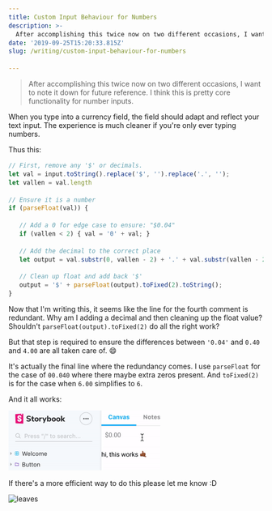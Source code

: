 ```yaml
---
title: Custom Input Behaviour for Numbers
description: >-
  After accomplishing this twice now on two different occasions, I want to note it down for future reference. I think this is pretty core functionality for number inputs.
date: '2019-09-25T15:20:33.815Z'
slug: /writing/custom-input-behaviour-for-numbers

---
```


> After accomplishing this twice now on two different occasions, I want to note it down for future reference. I think this is pretty core functionality for number inputs.



When you type into a currency field, the field should adapt and reflect your text input. The experience is much cleaner if you're only ever typing numbers. 

Thus this: 

```javascript
// First, remove any '$' or decimals.
let val = input.toString().replace('$', '').replace('.', '');
let vallen = val.length

// Ensure it is a number
if (parseFloat(val)) {
  
   // Add a 0 for edge case to ensure: "$0.04"
   if (vallen < 2) { val = '0' + val; }
  
   // Add the decimal to the correct place
   let output = val.substr(0, vallen - 2) + '.' + val.substr(vallen - 2, vallen);

   // Clean up float and add back '$'
   output = '$' + parseFloat(output).toFixed(2).toString();
}

```



Now that I'm writing this, it seems like the line for the fourth comment is redundant. Why am I adding a decimal and then cleaning up the float value? Shouldn't `parseFloat(output).toFixed(2)` do all the right work? 

But that step is required to ensure the differences between `'0.04'` and `0.40` and `4.00` are all taken care of. :smile: 

It's actually the final line where the redundancy comes. I use `parseFloat` for the case of `00.040` where there maybe extra zeros present. And  `toFixed(2)` is for the case when `6.00` simplifies to `6`. 

And it all works: 

<img src="./numberinput.gif" alt="Number input gif showing how it works" style="zoom:50%;" />



If there's a more efficient way to do this please let me know :D 



![leaves](https://arjunkalburgi.github.io/assets/Graphics/Backgrounds/leaves-white.jpg)